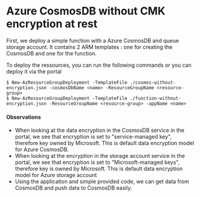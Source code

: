 # Azure CosmosDB without CMK encryption at rest

First, we deploy a simple function with a Azure CosmosDB and queue storage account.
It contains 2 ARM templates : one for creating the CosmosDB and one for the function. 

To deploy the ressources, you can run the following commands or you can deploy it via the portal
```
$ New-AzResourceGroupDeployment -TemplateFile ./cosmos-without-encryption.json -cosmosDbName <name> -ResourceGroupName <resource-group>
$ New-AzResourceGroupDeployment -TemplateFile ./function-without-encryption.json -ResourceGroupName <resource-group> -appName <name>
```

#### Observations
- When looking at the data encryption in the CosmosDB service in the portal, we see that encryption is set to "service-managed key", therefore key owned by Microsoft. This is default data encryption model for Azure CosmosDB.
- When looking at the encryption in the storage account service in the portal, we see that encryption is set to "Microsoft-managed keys", therefore key is owned by Microsoft. This is default data encryption model for Azure storage account
- Using the application and simple provided code, we can get data from CosmosDB and push data to CosmosDB easily.
